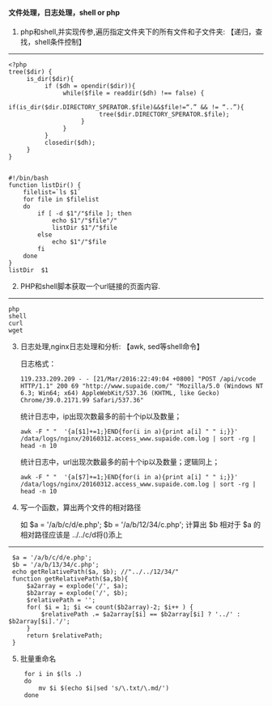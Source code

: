 #### 文件处理，日志处理，shell or php

1.	php和shell,并实现传参,遍历指定文件夹下的所有文件和子文件夹:
    【递归，查找，shell条件控制】
    
----
	<?php
	tree($dir) {
	     is_dir($dir){
	          if ($dh = opendir($dir)){
	               while($file = readdir($dh) !== false) {
	                    if(is_dir($dir.DIRECTORY_SPERATOR.$file)&&$file!=“.” && != “..”){
	                         tree($dir.DIRECTORY_SPERATOR.$file);
	                    }
	               }
	          }
	          closedir($dh);
	     }
	}


	#!/bin/bash
	function listDir() {
	    filelist=`ls $1`
	    for file in $filelist
	    do
	        if [ -d $1"/"$file ]; then
	            echo $1"/"$file"/"
	            listDir $1"/"$file
	        else
	            echo $1"/"$file
	        fi
	    done
	}
	listDir  $1
		


2. PHP和shell脚本获取一个url链接的页面内容.
	
----

	php
	shell
	curl
	wget


3.	日志处理,nginx日志处理和分析:
	【awk, sed等shell命令】

	日志格式：
		
		119.233.209.209 - - [21/Mar/2016:22:49:04 +0800] "POST /api/vcode HTTP/1.1" 200 69 "http://www.supaide.com/" "Mozilla/5.0 (Windows NT 6.3; Win64; x64) AppleWebKit/537.36 (KHTML, like Gecko) Chrome/39.0.2171.99 Safari/537.36"

	统计日志中，ip出现次数最多的前十个ip以及数量；
	
		awk -F " "  '{a[$1]+=1;}END{for(i in a){print a[i] " " i;}}' /data/logs/nginx/20160312.access_www.supaide.com.log | sort -rg | head -n 10

	统计日志中，url出现次数最多的前十个ip以及数量；逻辑同上；
		
		awk -F " "  '{a[$7]+=1;}END{for(i in a){print a[i] " " i;}}' /data/logs/nginx/20160312.access_www.supaide.com.log | sort -rg | head -n 10


4. 写一个函数，算出两个文件的相对路径

	如 $a = '/a/b/c/d/e.php';
	$b = '/a/b/12/34/c.php';
	计算出 $b 相对于 $a 的相对路径应该是 ../../c/d将()添上

----
	 $a = '/a/b/c/d/e.php';
	 $b = '/a/b/13/34/c.php';
	 echo getRelativePath($a, $b); //"../../12/34/"
	 function getRelativePath($a,$b){
	     $a2array = explode('/', $a);
	     $b2array = explode('/', $b);
	     $relativePath = '';
	     for( $i = 1; $i <= count($b2array)-2; $i++ ) {
	         $relativePath .= $a2array[$i] == $b2array[$i] ? '../' : $b2array[$i].'/';
	     }
	     return $relativePath;
	 }
 
5. 批量重命名

		for i in $(ls .)
		do
			mv $i $(echo $i|sed 's/\.txt/\.md/')
		done
